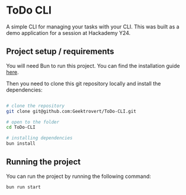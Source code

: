 # ToDo CLI

A simple CLI for managing your tasks with your CLI. This was built as a demo application for a session at Hackademy Y24.

## Project setup / requirements

You will need Bun to run this project. You can find the installation guide [here](https://bun.sh/docs/installation).

Then you need to clone this git repository locally and install the dependencies:

```bash

# clone the repository
git clone git@github.com:Geektrovert/ToDo-CLI.git

# open to the folder
cd ToDo-CLI

# installing dependencies
bun install
```

## Running the project

You can run the project by running the following command:

```bash
bun run start
```

